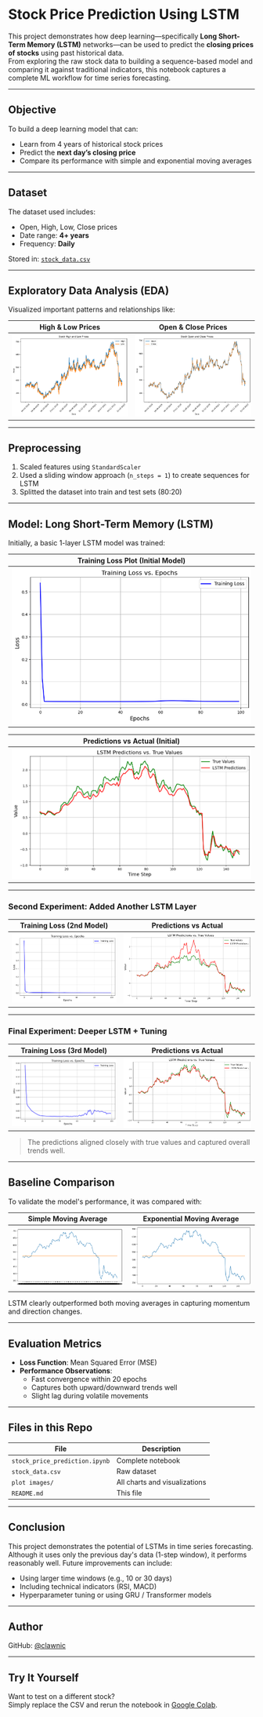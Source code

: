 #  Stock Price Prediction Using LSTM

This project demonstrates how deep learning—specifically **Long Short-Term Memory (LSTM)** networks—can be used to predict the **closing prices of stocks** using past historical data.  
From exploring the raw stock data to building a sequence-based model and comparing it against traditional indicators, this notebook captures a complete ML workflow for time series forecasting.

---

##  Objective

To build a deep learning model that can:
- Learn from 4 years of historical stock prices
- Predict the **next day’s closing price**
- Compare its performance with simple and exponential moving averages

---

##  Dataset

The dataset used includes:
- Open, High, Low, Close prices
- Date range: **4+ years**
- Frequency: **Daily**

 Stored in: [`stock_data.csv`](./stock_data.csv)

---

##  Exploratory Data Analysis (EDA)

Visualized important patterns and relationships like:

| High & Low Prices | Open & Close Prices |
|-------------------|----------------------|
| ![High Low](./plot%20images/stock%20high%20and%20low%20prices.png) | ![Open Close](./plot%20images/stock%20open%20and%20close%20prices.png) |

---

##  Preprocessing

1. Scaled features using `StandardScaler`
2. Used a sliding window approach (`n_steps = 1`) to create sequences for LSTM
3. Splitted the dataset into train and test sets (80:20)

---

##  Model: Long Short-Term Memory (LSTM)

Initially, a basic 1-layer LSTM model was trained:

| Training Loss Plot (Initial Model) |
|------------------------------------|
| ![Initial Loss](./plot%20images/initial%20mode%20training%20loss%20plot.png) |

| Predictions vs Actual (Initial) |
|----------------------------------|
| ![Initial Pred](./plot%20images/initial%20model%20LSTM%20values%20vs%20true%20values.png) |

---

###  Second Experiment: Added Another LSTM Layer

| Training Loss (2nd Model) | Predictions vs Actual |
|---------------------------|------------------------|
| ![Loss 2](./plot%20images/2nd%20model%20adding%20another%20layer%20training%20loss%20plot.png) | ![Pred 2](./plot%20images/2nd%20model%20LSTM%20values%20vs%20true.png) |

---

###  Final Experiment: Deeper LSTM + Tuning

| Training Loss (3rd Model) | Predictions vs Actual |
|---------------------------|------------------------|
| ![Loss 3](./plot%20images/3rd%20model%20training%20loss%20plot.png) | ![Pred 3](./plot%20images/3rd%20model%20LSTM%20vs%20true%20values.png) |

>  The predictions aligned closely with true values and captured overall trends well.

---

##  Baseline Comparison

To validate the model's performance, it was compared with:

| Simple Moving Average | Exponential Moving Average |
|------------------------|----------------------------|
| ![SMA](./plot%20images/LSTM%20vs%20simple%20%20moving%20average.png) | ![EMA](./plot%20images/LSTM%20vs%20exponential%20moving%20average.png) |

LSTM clearly outperformed both moving averages in capturing momentum and direction changes.

---

##  Evaluation Metrics

- **Loss Function**: Mean Squared Error (MSE)
- **Performance Observations**:
  - Fast convergence within 20 epochs
  - Captures both upward/downward trends well
  - Slight lag during volatile movements

---

##  Files in this Repo

| File | Description |
|------|-------------|
| `stock_price_prediction.ipynb` | Complete notebook |
| `stock_data.csv` | Raw dataset |
| `plot images/` | All charts and visualizations |
| `README.md` | This file |

---

##  Conclusion

This project demonstrates the potential of LSTMs in time series forecasting. Although it uses only the previous day's data (1-step window), it performs reasonably well. Future improvements can include:

- Using larger time windows (e.g., 10 or 30 days)
- Including technical indicators (RSI, MACD)
- Hyperparameter tuning or using GRU / Transformer models

---

##  Author

GitHub: [@clawnic](https://github.com/clawnic)

---

##  Try It Yourself

Want to test on a different stock?  
Simply replace the CSV and rerun the notebook in [Google Colab](https://colab.research.google.com/github/clawnic/stock-prediction-lstm/blob/main/stock_price_prediction.ipynb).
